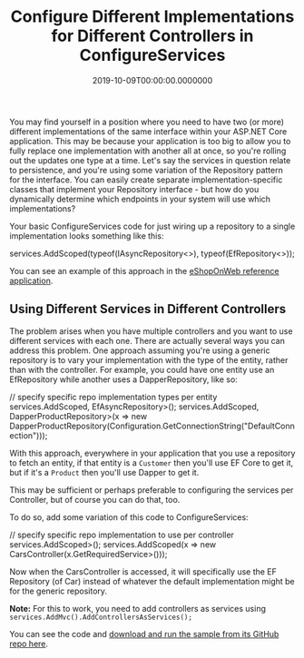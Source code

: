 ﻿---
title: Configure Different Implementations for Different Controllers in ConfigureServices
date: "2019-10-09T00:00:00.0000000"
featuredImage: /img/configure-different-services-for-controllers.png
---

You may find yourself in a position where you need to have two (or more) different implementations of the same interface within your ASP.NET Core application. This may be because your application is too big to allow you to fully replace one implementation with another all at once, so you're rolling out the updates one type at a time. Let's say the services in question relate to persistence, and you're using some variation of the Repository pattern for the interface. You can easily create separate implementation-specific classes that implement your Repository interface - but how do you dynamically determine which endpoints in your system will use which implementations?

Your basic ConfigureServices code for just wiring up a repository to a single implementation looks something like this:

services.AddScoped(typeof(IAsyncRepository<>), typeof(EfRepository<>));

You can see an example of this approach in the [eShopOnWeb reference application](https://github.com/dotnet-architecture/eShopOnWeb/blob/master/src/Web/Startup.cs).

## Using Different Services in Different Controllers

The problem arises when you have multiple controllers and you want to use different services with each one. There are actually several ways you can address this problem. One approach assuming you're using a generic repository is to vary your implementation with the type of the entity, rather than with the controller. For example, you could have one entity use an EfRepository while another uses a DapperRepository, like so:

// specify specific repo implementation types per entity
services.AddScoped, EfAsyncRepository\>();
services.AddScoped, DapperProductRepository>(x => new DapperProductRepository(Configuration.GetConnectionString("DefaultConnection")));

With this approach, everywhere in your application that you use a repository to fetch an entity, if that entity is a `Customer` then you'll use EF Core to get it, but if it's a `Product` then you'll use Dapper to get it.

This may be sufficient or perhaps preferable to configuring the services per Controller, but of course you can do that, too.

To do so, add some variation of this code to ConfigureServices:

// specify specific repo implementation to use per controller
services.AddScoped\>();
services.AddScoped(x => new CarsController(x.GetRequiredService\>()));

Now when the CarsController is accessed, it will specifically use the EF Repository (of Car) instead of whatever the default implementation might be for the generic repository.

**Note:** For this to work, you need to add controllers as services using `services.AddMvc().AddControllersAsServices();`

You can see the code and [download and run the sample from its GitHub repo here](https://github.com/ardalis/RepoMultiImplementation).

